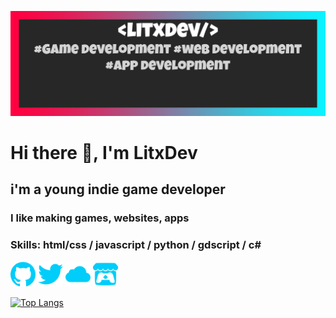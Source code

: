![Banner](https://github.com/LitxDev/LitxDev/blob/master/banner.png)
# Hi there 👋, I'm LitxDev
## i'm a young indie game developer

### I like making games, websites, apps

### Skills: html/css / javascript / python / gdscript / c#



[<img src='https://github.com/LitxDev/LitxDev/blob/master/github.svg' alt='github' height='40'>](https://github.com/LitxDev)  [<img src='https://github.com/LitxDev/LitxDev/blob/master/twitter.svg' alt='twitter' height='40'>](https://twitter.com/Litxdev)  [<img src='https://github.com/LitxDev/LitxDev/blob/master/icloud.svg' alt='website' height='40'>](https://litxdev.tk)  [<img src='https://github.com/LitxDev/LitxDev/blob/master/itch-dot-io.svg' alt='itch-dot-io' height='40'>](https://litxdev.itch.io/)  

[![Top Langs](https://github-readme-stats.vercel.app/api/top-langs/?username=LitxDev&theme=react)](https://github.com/anuraghazra/github-readme-stats)

